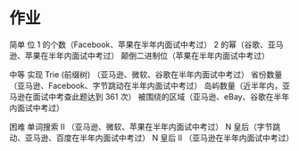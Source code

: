# 作业

简单
位 1 的个数（Facebook、苹果在半年内面试中考过）
2 的幂（谷歌、亚马逊、苹果在半年内面试中考过）
颠倒二进制位（苹果在半年内面试中考过）

中等
实现 Trie (前缀树) （亚马逊、微软、谷歌在半年内面试中考过）
省份数量（亚马逊、Facebook、字节跳动在半年内面试中考过）
岛屿数量（近半年内，亚马逊在面试中考查此题达到 361 次）
被围绕的区域（亚马逊、eBay、谷歌在半年内面试中考过）

困难
单词搜索 II （亚马逊、微软、苹果在半年内面试中考过）
N 皇后（字节跳动、亚马逊、百度在半年内面试中考过）
N 皇后 II （亚马逊在半年内面试中考过）
